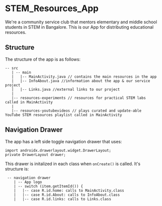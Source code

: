 # STEM_Resources_App
We're a community service club that mentors elementary and middle school students in STEM in Bangalore. This is our App for distributing educational resources.

## Structure
The structure of the app is as follows:
 ```
 -- src
    | -- main
    |   |-- MainActivity.java // contains the main resources in the app
    |   |-- InfoAbout.java //information about the app & our service project
    |   |-- Links.java //external links to our project
    |
    |-- resources-experiments // resources for practical STEM labs called in MainActivity
    |
    |-- resources-youtubevideos // plays curated and update-able YouTube STEM resources playlist called in MainActivity
 ```
## Navigation Drawer
The app has a left side toggle navigation drawer that uses:
```
import androidx.drawerlayout.widget.DrawerLayout;
private DrawerLayout drawer;
```

This drawer is initalized in each class when ```onCreate()``` is called. It's structure is:
```
 -- navigation drawer
    | -- App logo
    | -- switch (item.getItemId()) {
    |   |-- case R.id.home: calls to MainActivity.class
    |   |-- case R.id.About: calls to InfoAbout.class
    |   |-- case R.id.links: calls to Links.class
 ```
